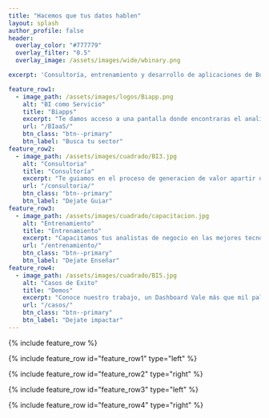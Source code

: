 ```yaml
---
title: "Hacemos que tus datos hablen"
layout: splash
author_profile: false
header:
  overlay_color: "#777779"
  overlay_filter: "0.5"
  overlay_image: /assets/images/wide/wbinary.png

excerpt: 'Consultoría, entrenamiento y desarrollo de aplicaciones de Business Intelligence y Analítica'

feature_row1:
  - image_path: /assets/images/logos/Biapp.png
    alt: "BI como Servicio"
    title: "Biapps"
    excerpt: "Te damos acceso a una pantalla donde encontraras el analisis de las principales variables que impactan el mercado de tu negocio"
    url: "/BIaaS/"
    btn_class: "btn--primary"
    btn_label: "Busca tu sector"
feature_row2:
  - image_path: /assets/images/cuadrado/BI3.jpg
    alt: "Consultoria"
    title: "Consultoría"
    excerpt: "Te guiamos en el proceso de generacion de valor apartir de tus datos. Nuestro objetivo es entregarte una solucion clara que te permita comprender profundamente el comportamiento de tu organización."
    url: "/consultoria/"
    btn_class: "btn--primary"
    btn_label: "Dejate Guiar"
feature_row3:
  - image_path: /assets/images/cuadrado/capacitacion.jpg
    alt: "Entrenamiento"
    title: "Entrenamiento"
    excerpt: "Capacitamos tus analistas de negocio en las mejores tecnologías y técnicas de analisis, empoderandolos para explotar al máximo los Datos "
    url: "/entrenamiento/"
    btn_class: "btn--primary"
    btn_label: "Dejate Enseñar"
feature_row4:
  - image_path: /assets/images/cuadrado/BI5.jpg
    alt: "Casos de Exito"
    title: "Demos"
    excerpt: "Conoce nuestro trabajo, un Dashboard Vale más que mil palabras. "
    url: "/casos/"
    btn_class: "btn--primary"
    btn_label: "Dejate impactar"
---
```

{% include feature_row %}

{% include feature_row id="feature_row1" type="left" %}

{% include feature_row id="feature_row2" type="right" %}

{% include feature_row id="feature_row3" type="left" %}

{% include feature_row id="feature_row4" type="right" %}
